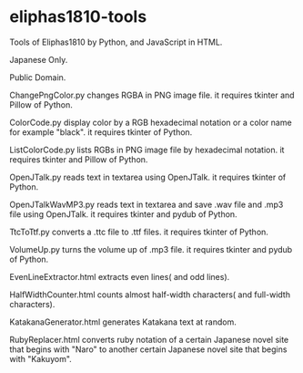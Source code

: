 # eliphas1810-tools
Tools of Eliphas1810 by Python, and JavaScript in HTML.

Japanese Only.

Public Domain.

ChangePngColor.py changes RGBA in PNG image file. it requires tkinter and Pillow of Python.

ColorCode.py display color by a RGB hexadecimal notation or a color name for example "black". it requires tkinter of Python.

ListColorCode.py lists RGBs in PNG image file by hexadecimal notation. it requires tkinter and Pillow of Python.

OpenJTalk.py reads text in textarea using OpenJTalk. it requires tkinter of Python.

OpenJTalkWavMP3.py reads text in textarea and save .wav file and .mp3 file using OpenJTalk. it requires tkinter and pydub of Python.

TtcToTtf.py converts a .ttc file to .ttf files. it requires tkinter of Python.

VolumeUp.py turns the volume up of .mp3 file. it requires tkinter and pydub of Python.

EvenLineExtractor.html extracts even lines( and odd lines).

HalfWidthCounter.html counts almost half-width characters( and full-width characters).

KatakanaGenerator.html generates Katakana text at random.

RubyReplacer.html converts ruby notation of a certain Japanese novel site that begins with "Naro" to another certain Japanese novel site that begins with "Kakuyom".

